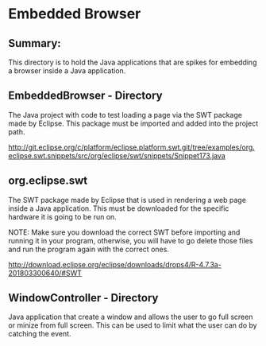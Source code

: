 # Embedded Browser

## Summary: 
This directory is to hold the Java applications that are spikes for
embedding a browser inside a Java application.

## EmbeddedBrowser - Directory
The Java project with code to test loading a page via the SWT package made
by Eclipse.  This package must be imported and added into the project path.

http://git.eclipse.org/c/platform/eclipse.platform.swt.git/tree/examples/org.eclipse.swt.snippets/src/org/eclipse/swt/snippets/Snippet173.java

## org.eclipse.swt
The SWT package made by Eclipse that is used in rendering a web page inside
a Java application.  This must be downloaded for the specific hardware it is
going to be run on.

NOTE: Make sure you download the correct SWT before importing and running it in
your program, otherwise, you will have to go delete those files and run the program
again with the correct ones.

http://download.eclipse.org/eclipse/downloads/drops4/R-4.7.3a-201803300640/#SWT

## WindowController - Directory
Java application that create a window and allows the user to go full screen
or minize from full screen.  This can be used to limit what the user can do
by catching the event.
